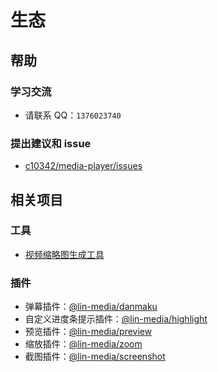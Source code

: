 # 生态

## 帮助

### 学习交流

- 请联系 QQ：`1376023740`

### 提出建议和 issue

- [c10342/media-player/issues](https://github.com/c10342/media-player/issues)

## 相关项目

### 工具

- [视频缩略图生成工具](https://github.com/c10342/media-player/tree/main/tools/video-screenshot)

### 插件

- 弹幕插件：[@lin-media/danmaku](https://github.com/c10342/media-player/tree/main/packages/danmaku)
- 自定义进度条提示插件：[@lin-media/highlight](https://github.com/c10342/media-player/tree/main/packages/highlight)
- 预览插件：[@lin-media/preview](https://github.com/c10342/media-player/tree/main/packages/preview)
- 缩放插件：[@lin-media/zoom](https://github.com/c10342/media-player/tree/main/packages/zoom)
- 截图插件：[@lin-media/screenshot](https://github.com/c10342/media-player/tree/main/packages/screenshot)
